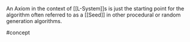 An Axiom in the context of [[L-System]]s is just the starting point for the algorithm often referred to as a [[Seed]] in other procedural or random generation algorithms.

#concept